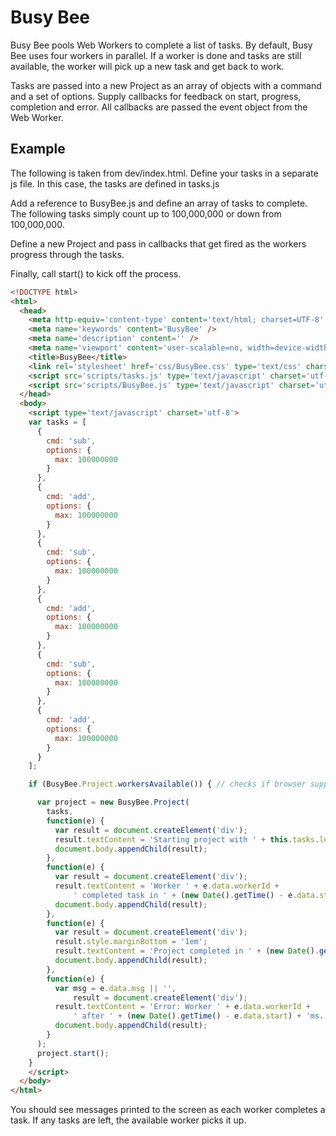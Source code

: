 Busy Bee
======

Busy Bee pools Web Workers to complete a list of tasks. By default, Busy Bee uses four workers in parallel. If a worker is done and tasks are still available, the worker will pick up a new task and get back to work.

Tasks are passed into a new Project as an array of objects with a command and a set of options. Supply callbacks for feedback on start, progress, completion and error. All callbacks are passed the event object from the Web Worker.

## Example

The following is taken from dev/index.html. Define your tasks in a separate js file. In this case, the tasks are defined in tasks.js

Add a reference to BusyBee.js and define an array of tasks to complete. The following tasks simply count up to 100,000,000 or down from 100,000,000.

Define a new Project and pass in callbacks that get fired as the workers progress through the tasks.

Finally, call start() to kick off the process.

```html
<!DOCTYPE html>
<html>
  <head>
    <meta http-equiv='content-type' content='text/html; charset=UTF-8' />
    <meta name='keywords' content='BusyBee' />
    <meta name='description' content='' />
    <meta name='viewport' content='user-scalable=no, width=device-width, initial-scale=1.0; maximum-scale=1.0;' />
    <title>BusyBee</title>
    <link rel='stylesheet' href='css/BusyBee.css' type='text/css' charset='utf-8' />
    <script src='scripts/tasks.js' type='text/javascript' charset='utf-8'></script>
    <script src='scripts/BusyBee.js' type='text/javascript' charset='utf-8'></script>
  </head>
  <body>
    <script type='text/javascript' charset='utf-8'>
    var tasks = [
      {
        cmd: 'sub',
        options: {
          max: 100000000
        }
      },
      {
        cmd: 'add',
        options: {
          max: 100000000
        }
      },
      {
        cmd: 'sub',
        options: {
          max: 100000000
        }
      },
      {
        cmd: 'add',
        options: {
          max: 100000000
        }
      },
      {
        cmd: 'sub',
        options: {
          max: 100000000
        }
      },
      {
        cmd: 'add',
        options: {
          max: 100000000
        }
      }
    ];

    if (BusyBee.Project.workersAvailable()) { // checks if browser supports workers

      var project = new BusyBee.Project(
        tasks,
        function(e) {
          var result = document.createElement('div');
          result.textContent = 'Starting project with ' + this.tasks.length + ' tasks.';
          document.body.appendChild(result);
        },
        function(e) {
          var result = document.createElement('div');
          result.textContent = 'Worker ' + e.data.workerId +
              ' completed task in ' + (new Date().getTime() - e.data.start) + 'ms';
          document.body.appendChild(result);
        },
        function(e) {
          var result = document.createElement('div');
          result.style.marginBottom = '1em';
          result.textContent = 'Project completed in ' + (new Date().getTime() - e.data.start) + 'ms';
          document.body.appendChild(result);
        },
        function(e) {
          var msg = e.data.msg || '',
              result = document.createElement('div');
          result.textContent = 'Error: Worker ' + e.data.workerId +
              ' after ' + (new Date().getTime() - e.data.start) + 'ms. ' + msg;
          document.body.appendChild(result);
        }
      );
      project.start();
    }
    </script>
  </body>
</html>
```

You should see messages printed to the screen as each worker completes a task. If any tasks are left, the available worker picks it up.
